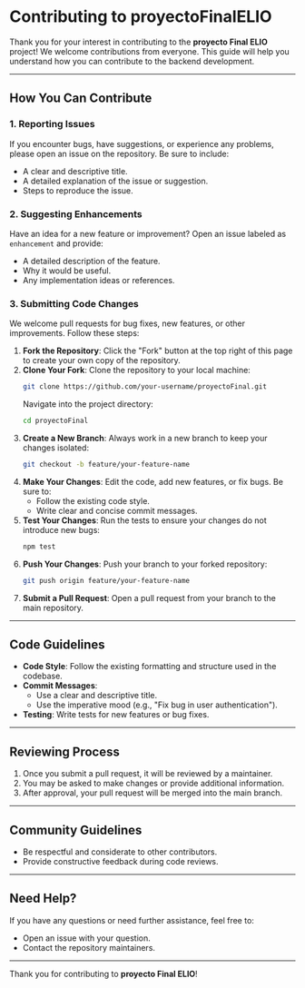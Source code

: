 # Contributing to proyectoFinalELIO

Thank you for your interest in contributing to the **proyecto Final ELIO** project! We welcome contributions from everyone. This guide will help you understand how you can contribute to the backend development.

---

## How You Can Contribute

### 1. Reporting Issues
If you encounter bugs, have suggestions, or experience any problems, please open an issue on the repository. Be sure to include:
- A clear and descriptive title.
- A detailed explanation of the issue or suggestion.
- Steps to reproduce the issue.

### 2. Suggesting Enhancements
Have an idea for a new feature or improvement? Open an issue labeled as `enhancement` and provide:
- A detailed description of the feature.
- Why it would be useful.
- Any implementation ideas or references.

### 3. Submitting Code Changes
We welcome pull requests for bug fixes, new features, or other improvements. Follow these steps:
1. **Fork the Repository**: Click the "Fork" button at the top right of this page to create your own copy of the repository.
2. **Clone Your Fork**: Clone the repository to your local machine:
   ```bash
   git clone https://github.com/your-username/proyectoFinal.git
   ```
   Navigate into the project directory:
   ```bash
   cd proyectoFinal
   ```
3. **Create a New Branch**: Always work in a new branch to keep your changes isolated:
   ```bash
   git checkout -b feature/your-feature-name
   ```
4. **Make Your Changes**: Edit the code, add new features, or fix bugs. Be sure to:
   - Follow the existing code style.
   - Write clear and concise commit messages.
5. **Test Your Changes**: Run the tests to ensure your changes do not introduce new bugs:
   ```bash
   npm test
   ```
6. **Push Your Changes**: Push your branch to your forked repository:
   ```bash
   git push origin feature/your-feature-name
   ```
7. **Submit a Pull Request**: Open a pull request from your branch to the main repository.

---

## Code Guidelines

- **Code Style**: Follow the existing formatting and structure used in the codebase.
- **Commit Messages**:
  - Use a clear and descriptive title.
  - Use the imperative mood (e.g., "Fix bug in user authentication").
- **Testing**: Write tests for new features or bug fixes.

---

## Reviewing Process

1. Once you submit a pull request, it will be reviewed by a maintainer.
2. You may be asked to make changes or provide additional information.
3. After approval, your pull request will be merged into the main branch.

---

## Community Guidelines

- Be respectful and considerate to other contributors.
- Provide constructive feedback during code reviews.

---

## Need Help?

If you have any questions or need further assistance, feel free to:
- Open an issue with your question.
- Contact the repository maintainers.

---

Thank you for contributing to **proyecto Final ELIO**!